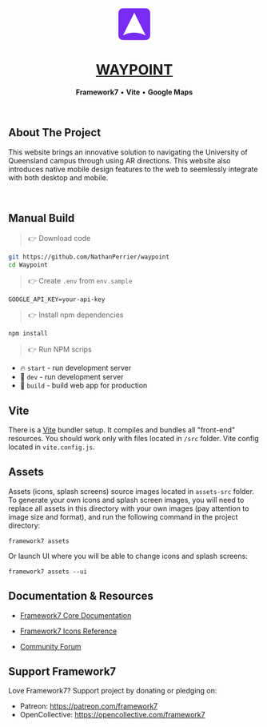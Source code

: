 <div align="center">
    <a href="https://waypointuq.com">
        <img src="./public/icons/128x128.png" width="64" height="64" alt="ATC logo">
    </a>
    <h1>
        <a href="https://github.com/NathanPerrier/waypoint">
            WAYPOINT
        </a>
    </h1>
    <p>
        <strong>Framework7</strong> &bull; <strong>Vite</strong> &bull; <strong>Google Maps</strong>
    </p>     
</div>

<br />


## About The Project

This website brings an innovative solution to navigating the University of Queensland campus through using AR directions. This website also introduces native mobile design features to the web to seemlessly integrate with both desktop and mobile.

<br />

## Manual Build 

> 👉 Download code

```bash
git https://github.com/NathanPerrier/waypoint
cd Waypoint
```

> 👉 Create `.env` from `env.sample`

```env
GOOGLE_API_KEY=your-api-key
```

> 👉 Install npm dependencies

```bash
npm install
```

> 👉 Run NPM scrips

* 🔥 `start` - run development server
* 🔧 `dev` - run development server
* 🔧 `build` - build web app for production

## Vite

There is a [Vite](https://vitejs.dev) bundler setup. It compiles and bundles all "front-end" resources. You should work only with files located in `/src` folder. Vite config located in `vite.config.js`.

## Assets

Assets (icons, splash screens) source images located in `assets-src` folder. To generate your own icons and splash screen images, you will need to replace all assets in this directory with your own images (pay attention to image size and format), and run the following command in the project directory:

```
framework7 assets
```

Or launch UI where you will be able to change icons and splash screens:

```
framework7 assets --ui
```



## Documentation & Resources

* [Framework7 Core Documentation](https://framework7.io/docs/)



* [Framework7 Icons Reference](https://framework7.io/icons/)
* [Community Forum](https://forum.framework7.io)

## Support Framework7

Love Framework7? Support project by donating or pledging on:
- Patreon: https://patreon.com/framework7
- OpenCollective: https://opencollective.com/framework7